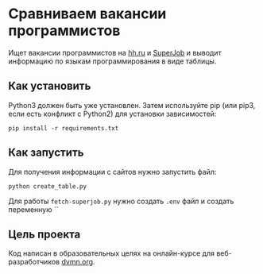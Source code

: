 # Сравниваем вакансии программистов
Ищет вакансии программистов на [hh.ru](https://hh.ru/) и [SuperJob](https://www.superjob.ru/) и выводит информацию по языкам программирования в виде таблицы.
## Как установить
Python3 должен быть уже установлен. Затем используйте pip (или pip3, если есть конфликт с Python2) для установки зависимостей:
```
pip install -r requirements.txt
```
## Как запустить
Для получения информации с сайтов нужно запустить файл:
```
python create_table.py
```

Для работы `fetch-superjob.py` нужно создать `.env` файл и создать переменную ``
## Цель проекта
Код написан в образовательных целях на онлайн-курсе для веб-разработчиков [dvmn.org](https://dvmn.org). 
